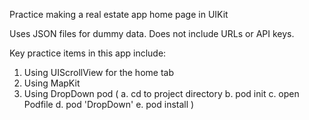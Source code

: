 Practice making a real estate app home page in UIKit

Uses JSON files for dummy data.  Does not include URLs or API keys.

Key practice items in this app include:
1. Using UIScrollView for the home tab
2. Using MapKit
3. Using DropDown pod (
   a. cd to project directory
   b. pod init
   c. open Podfile
   d. pod 'DropDown'
   e. pod install
)
